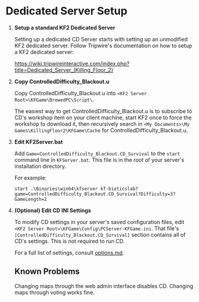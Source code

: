 # Dedicated Server Setup

1. **Setup a standard KF2 Dedicated Server**

   Setting up a dedicated CD Server starts with setting up an unmodified KF2 dedicated server.  Follow Tripwire's documentation on how to setup a KF2 dedicated server:

   https://wiki.tripwireinteractive.com/index.php?title=Dedicated_Server_(Killing_Floor_2)

1. **Copy ControlledDifficulty_Blackout.u**

   Copy ControlledDifficulty_Blackout.u into `<KF2 Server Root>\KFGame\BrewedPC\Script\`.
   
   The easiest way to get ControlledDifficulty_Blackout.u is to subscribe to CD's workshop item on your client machine, start KF2 once to force the workshop to download it, then recursively search in `<My Documents>\My Games\KillingFloor2\KFGame\Cache` for ControlledDifficulty_Blackout.u.
   
1. **Edit KF2Server.bat**

   Add `Game=ControlledDifficulty_Blackout.CD_Survival` to the `start` command line in `KFServer.bat`.  This file is in the root of your server's installation directory.
   
   For example:
   
   ```
   start .\Binaries\win64\kfserver kf-bioticslab?game=ControlledDifficulty_Blackout.CD_Survival?Difficulty=3?GameLength=2
   ```
   
1. **(Optional) Edit CD INI Settings**

   To modify CD settings in your server's saved configuration files, edit `<KF2 Server Root>\KFGame\Config\PCServer-KFGame.ini`.  That file's `[ControlledDifficulty_Blackout.CD_Survival]` section contains all of CD's settings.  This is not required to run CD.
   
   For a full list of settings, consult [options.md](options.md).
   
   ## Known Problems
   
   Changing maps through the web admin interface disables CD.  Changing maps through voting works fine.
